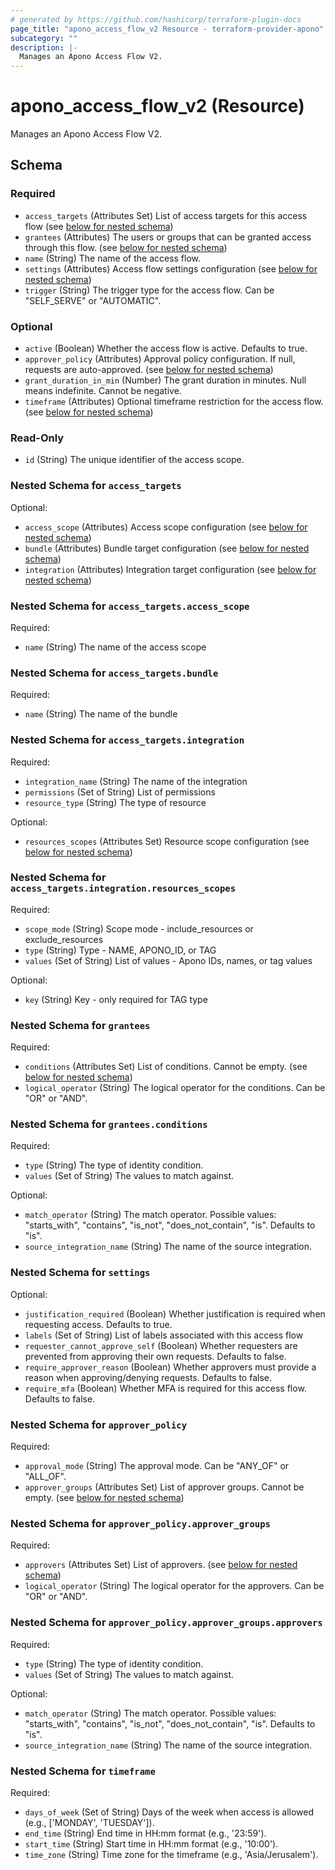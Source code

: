 ```yaml
---
# generated by https://github.com/hashicorp/terraform-plugin-docs
page_title: "apono_access_flow_v2 Resource - terraform-provider-apono"
subcategory: ""
description: |-
  Manages an Apono Access Flow V2.
---
```


# apono_access_flow_v2 (Resource)

Manages an Apono Access Flow V2.



<!-- schema generated by tfplugindocs -->
## Schema

### Required

- `access_targets` (Attributes Set) List of access targets for this access flow (see [below for nested schema](#nestedatt--access_targets))
- `grantees` (Attributes) The users or groups that can be granted access through this flow. (see [below for nested schema](#nestedatt--grantees))
- `name` (String) The name of the access flow.
- `settings` (Attributes) Access flow settings configuration (see [below for nested schema](#nestedatt--settings))
- `trigger` (String) The trigger type for the access flow. Can be "SELF_SERVE" or "AUTOMATIC".

### Optional

- `active` (Boolean) Whether the access flow is active. Defaults to true.
- `approver_policy` (Attributes) Approval policy configuration. If null, requests are auto-approved. (see [below for nested schema](#nestedatt--approver_policy))
- `grant_duration_in_min` (Number) The grant duration in minutes. Null means indefinite. Cannot be negative.
- `timeframe` (Attributes) Optional timeframe restriction for the access flow. (see [below for nested schema](#nestedatt--timeframe))

### Read-Only

- `id` (String) The unique identifier of the access scope.

<a id="nestedatt--access_targets"></a>
### Nested Schema for `access_targets`

Optional:

- `access_scope` (Attributes) Access scope configuration (see [below for nested schema](#nestedatt--access_targets--access_scope))
- `bundle` (Attributes) Bundle target configuration (see [below for nested schema](#nestedatt--access_targets--bundle))
- `integration` (Attributes) Integration target configuration (see [below for nested schema](#nestedatt--access_targets--integration))

<a id="nestedatt--access_targets--access_scope"></a>
### Nested Schema for `access_targets.access_scope`

Required:

- `name` (String) The name of the access scope


<a id="nestedatt--access_targets--bundle"></a>
### Nested Schema for `access_targets.bundle`

Required:

- `name` (String) The name of the bundle


<a id="nestedatt--access_targets--integration"></a>
### Nested Schema for `access_targets.integration`

Required:

- `integration_name` (String) The name of the integration
- `permissions` (Set of String) List of permissions
- `resource_type` (String) The type of resource

Optional:

- `resources_scopes` (Attributes Set) Resource scope configuration (see [below for nested schema](#nestedatt--access_targets--integration--resources_scopes))

<a id="nestedatt--access_targets--integration--resources_scopes"></a>
### Nested Schema for `access_targets.integration.resources_scopes`

Required:

- `scope_mode` (String) Scope mode - include_resources or exclude_resources
- `type` (String) Type - NAME, APONO_ID, or TAG
- `values` (Set of String) List of values - Apono IDs, names, or tag values

Optional:

- `key` (String) Key - only required for TAG type




<a id="nestedatt--grantees"></a>
### Nested Schema for `grantees`

Required:

- `conditions` (Attributes Set) List of conditions. Cannot be empty. (see [below for nested schema](#nestedatt--grantees--conditions))
- `logical_operator` (String) The logical operator for the conditions. Can be "OR" or "AND".

<a id="nestedatt--grantees--conditions"></a>
### Nested Schema for `grantees.conditions`

Required:

- `type` (String) The type of identity condition.
- `values` (Set of String) The values to match against.

Optional:

- `match_operator` (String) The match operator. Possible values: "starts_with", "contains", "is_not", "does_not_contain", "is". Defaults to "is".
- `source_integration_name` (String) The name of the source integration.



<a id="nestedatt--settings"></a>
### Nested Schema for `settings`

Optional:

- `justification_required` (Boolean) Whether justification is required when requesting access. Defaults to true.
- `labels` (Set of String) List of labels associated with this access flow
- `requester_cannot_approve_self` (Boolean) Whether requesters are prevented from approving their own requests. Defaults to false.
- `require_approver_reason` (Boolean) Whether approvers must provide a reason when approving/denying requests. Defaults to false.
- `require_mfa` (Boolean) Whether MFA is required for this access flow. Defaults to false.


<a id="nestedatt--approver_policy"></a>
### Nested Schema for `approver_policy`

Required:

- `approval_mode` (String) The approval mode. Can be "ANY_OF" or "ALL_OF".
- `approver_groups` (Attributes Set) List of approver groups. Cannot be empty. (see [below for nested schema](#nestedatt--approver_policy--approver_groups))

<a id="nestedatt--approver_policy--approver_groups"></a>
### Nested Schema for `approver_policy.approver_groups`

Required:

- `approvers` (Attributes Set) List of approvers. (see [below for nested schema](#nestedatt--approver_policy--approver_groups--approvers))
- `logical_operator` (String) The logical operator for the approvers. Can be "OR" or "AND".

<a id="nestedatt--approver_policy--approver_groups--approvers"></a>
### Nested Schema for `approver_policy.approver_groups.approvers`

Required:

- `type` (String) The type of identity condition.
- `values` (Set of String) The values to match against.

Optional:

- `match_operator` (String) The match operator. Possible values: "starts_with", "contains", "is_not", "does_not_contain", "is". Defaults to "is".
- `source_integration_name` (String) The name of the source integration.




<a id="nestedatt--timeframe"></a>
### Nested Schema for `timeframe`

Required:

- `days_of_week` (Set of String) Days of the week when access is allowed (e.g., ['MONDAY', 'TUESDAY']).
- `end_time` (String) End time in HH:mm format (e.g., '23:59').
- `start_time` (String) Start time in HH:mm format (e.g., '10:00').
- `time_zone` (String) Time zone for the timeframe (e.g., 'Asia/Jerusalem').
